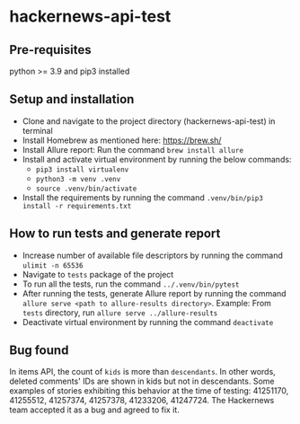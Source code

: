 # hackernews-api-test

## Pre-requisites
python >= 3.9 and pip3 installed

## Setup and installation
- Clone and navigate to the project directory (hackernews-api-test) in terminal
- Install Homebrew as mentioned here: https://brew.sh/
- Install Allure report: Run the command `brew install allure`
- Install and activate virtual environment by running the below commands:
  - `pip3 install virtualenv`
  - `python3 -m venv .venv`
  - `source .venv/bin/activate`
- Install the requirements by running the command `.venv/bin/pip3 install -r requirements.txt`

## How to run tests and generate report
- Increase number of available file descriptors by running the command `ulimit -n 65536`
- Navigate to `tests` package of the project
- To run all the tests, run the command `../.venv/bin/pytest`
- After running the tests, generate Allure report by running the command `allure serve <path to allure-results directory>`. Example: From `tests` directory, run `allure serve ../allure-results`
- Deactivate virtual environment by running the command `deactivate`

## Bug found
In items API, the count of `kids` is more than `descendants`. In other words, deleted comments' IDs are shown in kids but not in descendants. Some examples of stories exhibiting this behavior at the time of testing: 41251170, 41255512, 41257374, 41257378, 41233206, 41247724. The Hackernews team accepted it as a bug and agreed to fix it. 